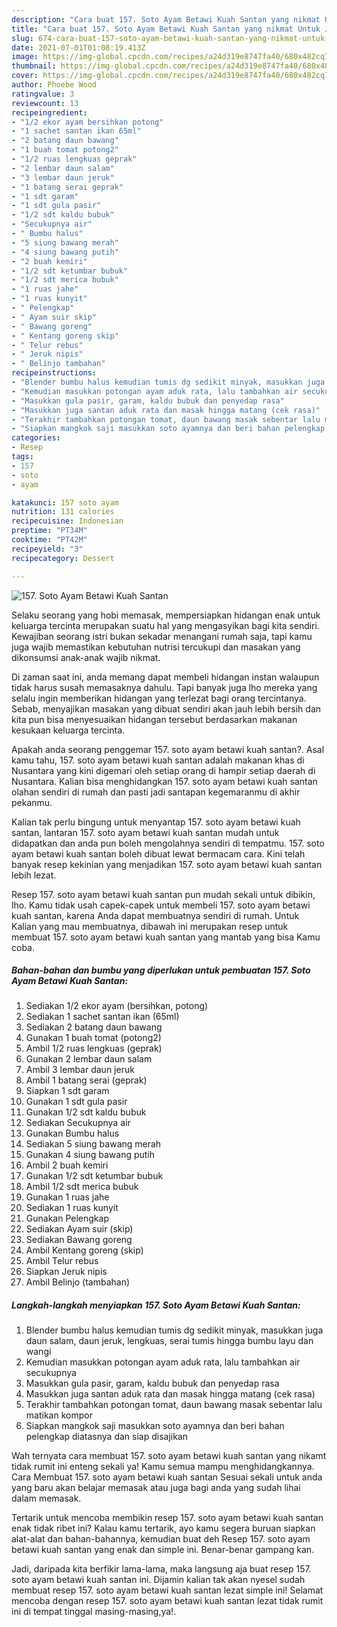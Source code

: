 ```yaml
---
description: "Cara buat 157. Soto Ayam Betawi Kuah Santan yang nikmat Untuk Jualan"
title: "Cara buat 157. Soto Ayam Betawi Kuah Santan yang nikmat Untuk Jualan"
slug: 674-cara-buat-157-soto-ayam-betawi-kuah-santan-yang-nikmat-untuk-jualan
date: 2021-07-01T01:08:19.413Z
image: https://img-global.cpcdn.com/recipes/a24d319e8747fa40/680x482cq70/157-soto-ayam-betawi-kuah-santan-foto-resep-utama.jpg
thumbnail: https://img-global.cpcdn.com/recipes/a24d319e8747fa40/680x482cq70/157-soto-ayam-betawi-kuah-santan-foto-resep-utama.jpg
cover: https://img-global.cpcdn.com/recipes/a24d319e8747fa40/680x482cq70/157-soto-ayam-betawi-kuah-santan-foto-resep-utama.jpg
author: Phoebe Wood
ratingvalue: 3
reviewcount: 13
recipeingredient:
- "1/2 ekor ayam bersihkan potong"
- "1 sachet santan ikan 65ml"
- "2 batang daun bawang"
- "1 buah tomat potong2"
- "1/2 ruas lengkuas geprak"
- "2 lembar daun salam"
- "3 lembar daun jeruk"
- "1 batang serai geprak"
- "1 sdt garam"
- "1 sdt gula pasir"
- "1/2 sdt kaldu bubuk"
- "Secukupnya air"
- " Bumbu halus"
- "5 siung bawang merah"
- "4 siung bawang putih"
- "2 buah kemiri"
- "1/2 sdt ketumbar bubuk"
- "1/2 sdt merica bubuk"
- "1 ruas jahe"
- "1 ruas kunyit"
- " Pelengkap"
- " Ayam suir skip"
- " Bawang goreng"
- " Kentang goreng skip"
- " Telur rebus"
- " Jeruk nipis"
- " Belinjo tambahan"
recipeinstructions:
- "Blender bumbu halus kemudian tumis dg sedikit minyak, masukkan juga daun salam, daun jeruk, lengkuas, serai tumis hingga bumbu layu dan wangi"
- "Kemudian masukkan potongan ayam aduk rata, lalu tambahkan air secukupnya"
- "Masukkan gula pasir, garam, kaldu bubuk dan penyedap rasa"
- "Masukkan juga santan aduk rata dan masak hingga matang (cek rasa)"
- "Terakhir tambahkan potongan tomat, daun bawang masak sebentar lalu matikan kompor"
- "Siapkan mangkok saji masukkan soto ayamnya dan beri bahan pelengkap diatasnya dan siap disajikan"
categories:
- Resep
tags:
- 157
- soto
- ayam

katakunci: 157 soto ayam 
nutrition: 131 calories
recipecuisine: Indonesian
preptime: "PT34M"
cooktime: "PT42M"
recipeyield: "3"
recipecategory: Dessert

---
```



![157. Soto Ayam Betawi Kuah Santan](https://img-global.cpcdn.com/recipes/a24d319e8747fa40/680x482cq70/157-soto-ayam-betawi-kuah-santan-foto-resep-utama.jpg)

Selaku seorang yang hobi memasak, mempersiapkan hidangan enak untuk keluarga tercinta merupakan suatu hal yang mengasyikan bagi kita sendiri. Kewajiban seorang istri bukan sekadar menangani rumah saja, tapi kamu juga wajib memastikan kebutuhan nutrisi tercukupi dan masakan yang dikonsumsi anak-anak wajib nikmat.

Di zaman  saat ini, anda memang dapat membeli hidangan instan walaupun tidak harus susah memasaknya dahulu. Tapi banyak juga lho mereka yang selalu ingin memberikan hidangan yang terlezat bagi orang tercintanya. Sebab, menyajikan masakan yang dibuat sendiri akan jauh lebih bersih dan kita pun bisa menyesuaikan hidangan tersebut berdasarkan makanan kesukaan keluarga tercinta. 



Apakah anda seorang penggemar 157. soto ayam betawi kuah santan?. Asal kamu tahu, 157. soto ayam betawi kuah santan adalah makanan khas di Nusantara yang kini digemari oleh setiap orang di hampir setiap daerah di Nusantara. Kalian bisa menghidangkan 157. soto ayam betawi kuah santan olahan sendiri di rumah dan pasti jadi santapan kegemaranmu di akhir pekanmu.

Kalian tak perlu bingung untuk menyantap 157. soto ayam betawi kuah santan, lantaran 157. soto ayam betawi kuah santan mudah untuk didapatkan dan anda pun boleh mengolahnya sendiri di tempatmu. 157. soto ayam betawi kuah santan boleh dibuat lewat bermacam cara. Kini telah banyak resep kekinian yang menjadikan 157. soto ayam betawi kuah santan lebih lezat.

Resep 157. soto ayam betawi kuah santan pun mudah sekali untuk dibikin, lho. Kamu tidak usah capek-capek untuk membeli 157. soto ayam betawi kuah santan, karena Anda dapat membuatnya sendiri di rumah. Untuk Kalian yang mau membuatnya, dibawah ini merupakan resep untuk membuat 157. soto ayam betawi kuah santan yang mantab yang bisa Kamu coba.

<!--inarticleads1-->

##### Bahan-bahan dan bumbu yang diperlukan untuk pembuatan 157. Soto Ayam Betawi Kuah Santan:

1. Sediakan 1/2 ekor ayam (bersihkan, potong)
1. Sediakan 1 sachet santan ikan (65ml)
1. Sediakan 2 batang daun bawang
1. Gunakan 1 buah tomat (potong2)
1. Ambil 1/2 ruas lengkuas (geprak)
1. Gunakan 2 lembar daun salam
1. Ambil 3 lembar daun jeruk
1. Ambil 1 batang serai (geprak)
1. Siapkan 1 sdt garam
1. Gunakan 1 sdt gula pasir
1. Gunakan 1/2 sdt kaldu bubuk
1. Sediakan Secukupnya air
1. Gunakan  Bumbu halus
1. Sediakan 5 siung bawang merah
1. Gunakan 4 siung bawang putih
1. Ambil 2 buah kemiri
1. Gunakan 1/2 sdt ketumbar bubuk
1. Ambil 1/2 sdt merica bubuk
1. Gunakan 1 ruas jahe
1. Sediakan 1 ruas kunyit
1. Gunakan  Pelengkap
1. Sediakan  Ayam suir (skip)
1. Sediakan  Bawang goreng
1. Ambil  Kentang goreng (skip)
1. Ambil  Telur rebus
1. Siapkan  Jeruk nipis
1. Ambil  Belinjo (tambahan)




<!--inarticleads2-->

##### Langkah-langkah menyiapkan 157. Soto Ayam Betawi Kuah Santan:

1. Blender bumbu halus kemudian tumis dg sedikit minyak, masukkan juga daun salam, daun jeruk, lengkuas, serai tumis hingga bumbu layu dan wangi
1. Kemudian masukkan potongan ayam aduk rata, lalu tambahkan air secukupnya
1. Masukkan gula pasir, garam, kaldu bubuk dan penyedap rasa
1. Masukkan juga santan aduk rata dan masak hingga matang (cek rasa)
1. Terakhir tambahkan potongan tomat, daun bawang masak sebentar lalu matikan kompor
1. Siapkan mangkok saji masukkan soto ayamnya dan beri bahan pelengkap diatasnya dan siap disajikan




Wah ternyata cara membuat 157. soto ayam betawi kuah santan yang nikamt tidak rumit ini enteng sekali ya! Kamu semua mampu menghidangkannya. Cara Membuat 157. soto ayam betawi kuah santan Sesuai sekali untuk anda yang baru akan belajar memasak atau juga bagi anda yang sudah lihai dalam memasak.

Tertarik untuk mencoba membikin resep 157. soto ayam betawi kuah santan enak tidak ribet ini? Kalau kamu tertarik, ayo kamu segera buruan siapkan alat-alat dan bahan-bahannya, kemudian buat deh Resep 157. soto ayam betawi kuah santan yang enak dan simple ini. Benar-benar gampang kan. 

Jadi, daripada kita berfikir lama-lama, maka langsung aja buat resep 157. soto ayam betawi kuah santan ini. Dijamin kalian tak akan nyesel sudah membuat resep 157. soto ayam betawi kuah santan lezat simple ini! Selamat mencoba dengan resep 157. soto ayam betawi kuah santan lezat tidak rumit ini di tempat tinggal masing-masing,ya!.

